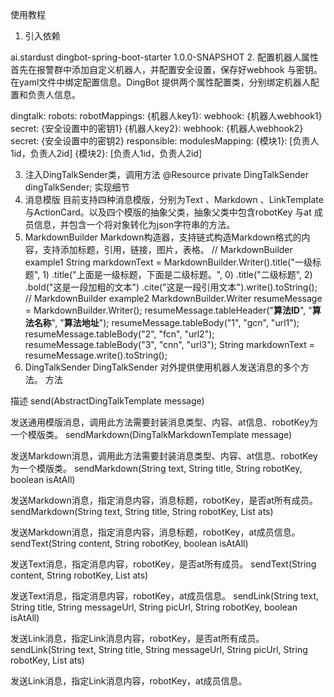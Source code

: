 使用教程
1. 引入依赖
<dependency>
  <groupId>ai.stardust</groupId>
  <artifactId>dingbot-spring-boot-starter</artifactId>
  <version>1.0.0-SNAPSHOT</version>
</dependency>
2. 配置机器人属性
首先在报警群中添加自定义机器人，并配置安全设置，保存好webhook 与密钥。在yaml文件中绑定配置信息。DingBot 提供两个属性配置类，分别绑定机器人配置和负责人信息。

dingtalk:
  robots:
    robotMappings:
      {机器人key1}:
        webhook: {机器人webhook1}
        secret: {安全设置中的密钥1}
      {机器人key2}:
        webhook: {机器人webhook2}
        secret: {安全设置中的密钥2}
   responsible:
    modulesMapping:
      {模块1}: [负责人1id，负责人2id]
      {模块2}: [负责人1id，负责人2id]

3. 注入DingTalkSender类，调用方法
@Resource
private DingTalkSender dingTalkSender;
实现细节
1. 消息模版
目前支持四种消息模版，分别为Text 、Markdown 、LinkTemplate 与ActionCard。以及四个模版的抽象父类，抽象父类中包含robotKey 与at 成员信息，并包含一个将对象转化为json字符串的方法。
2. MarkdownBuilder
Markdown构造器，支持链式构造Markdown格式的内容，支持添加标题，引用，链接，图片，表格。
// MarkdownBuilder example1
String markdownText = MarkdownBuilder.Writer().title("一级标题", 1)
                .title("上面是一级标题，下面是二级标题。", 0)
                .title("二级标题", 2)
                .bold("这是一段加粗的文本")
                .cite("这是一段引用文本").write().toString();
// MarkdownBuilder example2
MarkdownBuilder.Writer resumeMessage = MarkdownBuilder.Writer();
resumeMessage.tableHeader("**算法ID**", "**算法名称**", "**算法地址**");
resumeMessage.tableBody("1", "gcn", "url1");
resumeMessage.tableBody("2", "fcn", "url2");
resumeMessage.tableBody("3", "cnn", "url3");
String markdownText = resumeMessage.write().toString();
3. DingTalkSender
DingTalkSender 对外提供使用机器人发送消息的多个方法。
方法

描述
send(AbstractDingTalkTemplate message)

发送通用模版消息，调用此方法需要封装消息类型、内容、at信息、robotKey为一个模版类。
sendMarkdown(DingTalkMarkdownTemplate message)

发送Markdown消息，调用此方法需要封装消息类型、内容、at信息、robotKey为一个模版类。
sendMarkdown(String text, String title, String robotKey, boolean isAtAll)

发送Markdown消息，指定消息内容，消息标题，robotKey，是否at所有成员。
sendMarkdown(String text, String title, String robotKey, List<String> ats)

发送Markdown消息，指定消息内容，消息标题，robotKey，at成员信息。
sendText(String content, String robotKey, boolean isAtAll)

发送Text消息，指定消息内容，robotKey，是否at所有成员。
sendText(String content, String robotKey, List<String> ats)

发送Text消息，指定消息内容，robotKey，at成员信息。
sendLink(String text, String title, String messageUrl, String picUrl, String robotKey, boolean isAtAll)

发送Link消息，指定Link消息内容，robotKey，是否at所有成员。
sendLink(String text, String title, String messageUrl, String picUrl, String robotKey, List<String> ats)

发送Link消息，指定Link消息内容，robotKey，at成员信息。
